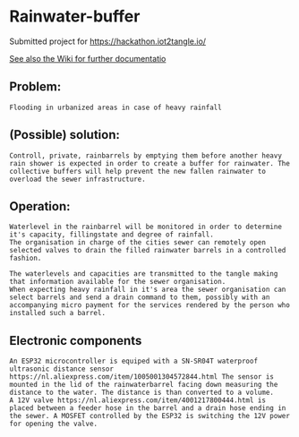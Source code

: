 # Rainwater-buffer

Submitted project for https://hackathon.iot2tangle.io/

[See also the Wiki for further documentatio](Wiki)

## Problem:
    Flooding in urbanized areas in case of heavy rainfall
    
## (Possible) solution:
    Controll, private, rainbarrels by emptying them before another heavy rain shower is expected in order to create a buffer for rainwater. The collective buffers will help prevent the new fallen rainwater to overload the sewer infrastructure.

## Operation:
    Waterlevel in the rainbarrel will be monitored in order to determine it's capacity, fillingstate and degree of rainfall.
    The organisation in charge of the cities sewer can remotely open selected valves to drain the filled rainwater barrels in a controlled fashion.
    
    The waterlevels and capacities are transmitted to the tangle making that information available for the sewer organisation.
    When expecting heavy rainfall in it's area the sewer organisation can select barrels and send a drain command to them, possibly with an accompanying micro payment for the services rendered by the person who installed such a barrel.

## Electronic components
    An ESP32 microcontroller is equiped with a SN-SR04T waterproof ultrasonic distance sensor 
    https://nl.aliexpress.com/item/1005001304572844.html The sensor is mounted in the lid of the rainwaterbarrel facing down measuring the distance to the water. The distance is than converted to a volume.
    A 12V valve https://nl.aliexpress.com/item/4001217800444.html is placed between a feeder hose in the barrel and a drain hose ending in the sewer. A MOSFET controlled by the ESP32 is switching the 12V power for opening the valve.
    
